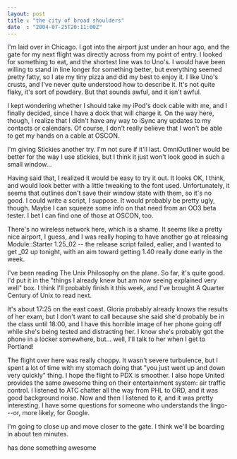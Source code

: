 ```yaml
---
layout: post
title : "the city of broad shoulders"
date  : "2004-07-25T20:11:00Z"
---
```

I'm laid over in Chicago.  I got into the airport just under an hour ago, and the gate for my next flight was directly across from my point of entry.  I looked for something to eat, and the shortest line was to Uno's.  I would have been willing to stand in line longer for something better, but everything seemed pretty fatty, so I ate my tiny pizza and did my best to enjoy it.  I like Uno's crusts, and I've never quite understood how to describe it.  It's not quite flaky, it's sort of powdery.  But that sounds awful, and it isn't awful.

I kept wondering whether I should take my iPod's dock cable with me, and I finally decided, since I have a dock that will charge it.  On the way here, though, I realize that I didn't have any way to iSync any updates to my contacts or calendars.  Of course, I don't really believe that I won't be able to get my hands on a cable at OSCON.

I'm giving Stickies another try.  I'm not sure if it'll last.  OmniOutliner would be better for the way I use stickies, but I think it just won't look good in such a small window...

Having said that, I realized it would be easy to try it out.  It looks OK, I think, and would look better with a little tweaking to the font used. Unfortunately, it seems that outlines don't save their window state with them, so it's no good.  I could write a script, I suppose.  It would probably be pretty ugly, though.  Maybe I can squeeze some info on that need from an OO3 beta tester.  I bet I can find one of those at OSCON, too.

There's no wireless network here, which is a shame.  It seems like a pretty nice airport, I guess, and I was really hoping to have another go at releasing Module::Starter 1.25_02 -- the release script failed, ealier, and I wanted to get _02 up tonight, with an aim toward getting 1.40 really done early in the week.

I've been reading The Unix Philosophy on the plane.  So far, it's quite good. I'd put it in the "things I already knew but am now seeing explained very well" box.  I think I'll probably finish it this week, and I've brought A Quarter Century of Unix to read next.

It's about 17:25 on the east coast.  Gloria probably already knows the results of her exam, but I don't want to call because she said she'd probably be in the class until 18:00, and I have this horrible image of her phone going off while she's being tested and distracting her.  I know she's probably got the phone in a locker somewhere, but... well, I'll talk to her when I get to Portland!

The flight over here was really choppy.  It wasn't severe turbulence, but I spent a lot of time with my stomach doing that "you just went up and down very quickly" thing.  I hope the flight to PDX is smoother.  I also hope United provides the same awesome thing on their entertainment system: air traffic control.  I listened to ATC chatter all the way from PHL to ORD, and it was good background noise.  Now and then I listened to it, and it was pretty interesting.  I have some questions for someone who understands the lingo---or, more likely, for Google.

I'm going to close up and move closer to the gate.  I think we'll be boarding in about ten minutes.

has done something awesome

